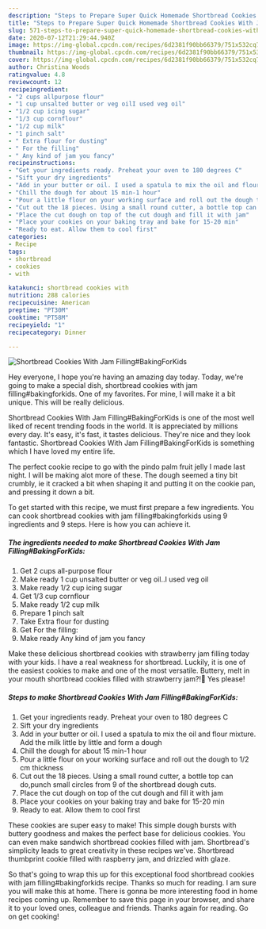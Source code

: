 ```yaml
---
description: "Steps to Prepare Super Quick Homemade Shortbread Cookies With Jam Filling#BakingForKids"
title: "Steps to Prepare Super Quick Homemade Shortbread Cookies With Jam Filling#BakingForKids"
slug: 571-steps-to-prepare-super-quick-homemade-shortbread-cookies-with-jam-fillingbakingforkids
date: 2020-07-12T21:29:44.940Z
image: https://img-global.cpcdn.com/recipes/6d2381f90bb66379/751x532cq70/shortbread-cookies-with-jam-fillingbakingforkids-recipe-main-photo.jpg
thumbnail: https://img-global.cpcdn.com/recipes/6d2381f90bb66379/751x532cq70/shortbread-cookies-with-jam-fillingbakingforkids-recipe-main-photo.jpg
cover: https://img-global.cpcdn.com/recipes/6d2381f90bb66379/751x532cq70/shortbread-cookies-with-jam-fillingbakingforkids-recipe-main-photo.jpg
author: Christina Woods
ratingvalue: 4.8
reviewcount: 12
recipeingredient:
- "2 cups allpurpose flour"
- "1 cup unsalted butter or veg oilI used veg oil"
- "1/2 cup icing sugar"
- "1/3 cup cornflour"
- "1/2 cup milk"
- "1 pinch salt"
- " Extra flour for dusting"
- " For the filling"
- " Any kind of jam you fancy"
recipeinstructions:
- "Get your ingredients ready. Preheat your oven to 180 degrees C"
- "Sift your dry ingredients"
- "Add in your butter or oil. I used a spatula to mix the oil and flour mixture. Add the milk little by little and form a dough"
- "Chill the dough for about 15 min-1 hour"
- "Pour a little flour on your working surface and roll out the dough to 1/2 cm thickness"
- "Cut out the 18 pieces. Using a small round cutter, a bottle top can do,punch small circles from 9 of the shortbread dough cuts."
- "Place the cut dough on top of the cut dough and fill it with jam"
- "Place your cookies on your baking tray and bake for 15-20 min"
- "Ready to eat. Allow them to cool first"
categories:
- Recipe
tags:
- shortbread
- cookies
- with

katakunci: shortbread cookies with 
nutrition: 288 calories
recipecuisine: American
preptime: "PT30M"
cooktime: "PT58M"
recipeyield: "1"
recipecategory: Dinner

---
```



![Shortbread Cookies With Jam Filling#BakingForKids](https://img-global.cpcdn.com/recipes/6d2381f90bb66379/751x532cq70/shortbread-cookies-with-jam-fillingbakingforkids-recipe-main-photo.jpg)

Hey everyone, I hope you're having an amazing day today. Today, we're going to make a special dish, shortbread cookies with jam filling#bakingforkids. One of my favorites. For mine, I will make it a bit unique. This will be really delicious.

Shortbread Cookies With Jam Filling#BakingForKids is one of the most well liked of recent trending foods in the world. It is appreciated by millions every day. It's easy, it's fast, it tastes delicious. They're nice and they look fantastic. Shortbread Cookies With Jam Filling#BakingForKids is something which I have loved my entire life.

The perfect cookie recipe to go with the pindo palm fruit jelly I made last night. I will be making alot more of these. The dough seemed a tiny bit crumbly, ie it cracked a bit when shaping it and putting it on the cookie pan, and pressing it down a bit.


To get started with this recipe, we must first prepare a few ingredients. You can cook shortbread cookies with jam filling#bakingforkids using 9 ingredients and 9 steps. Here is how you can achieve it.

<!--inarticleads1-->

##### The ingredients needed to make Shortbread Cookies With Jam Filling#BakingForKids:

1. Get 2 cups all-purpose flour
1. Make ready 1 cup unsalted butter or veg oil..I used veg oil
1. Make ready 1/2 cup icing sugar
1. Get 1/3 cup cornflour
1. Make ready 1/2 cup milk
1. Prepare 1 pinch salt
1. Take  Extra flour for dusting
1. Get  For the filling:
1. Make ready  Any kind of jam you fancy


Make these delicious shortbread cookies with strawberry jam filling today with your kids. I have a real weakness for shortbread. Luckily, it is one of the easiest cookies to make and one of the most versatile. Buttery, melt in your mouth shortbread cookies filled with strawberry jam?!🍓 Yes please! 

<!--inarticleads2-->

##### Steps to make Shortbread Cookies With Jam Filling#BakingForKids:

1. Get your ingredients ready. Preheat your oven to 180 degrees C
1. Sift your dry ingredients
1. Add in your butter or oil. I used a spatula to mix the oil and flour mixture. Add the milk little by little and form a dough
1. Chill the dough for about 15 min-1 hour
1. Pour a little flour on your working surface and roll out the dough to 1/2 cm thickness
1. Cut out the 18 pieces. Using a small round cutter, a bottle top can do,punch small circles from 9 of the shortbread dough cuts.
1. Place the cut dough on top of the cut dough and fill it with jam
1. Place your cookies on your baking tray and bake for 15-20 min
1. Ready to eat. Allow them to cool first


These cookies are super easy to make! This simple dough bursts with buttery goodness and makes the perfect base for delicious cookies. You can even make sandwich shortbread cookies filled with jam. Shortbread&#39;s simplicity leads to great creativity in these recipes we&#39;ve. Shortbread thumbprint cookie filled with raspberry jam, and drizzled with glaze. 

So that's going to wrap this up for this exceptional food shortbread cookies with jam filling#bakingforkids recipe. Thanks so much for reading. I am sure you will make this at home. There is gonna be more interesting food in home recipes coming up. Remember to save this page in your browser, and share it to your loved ones, colleague and friends. Thanks again for reading. Go on get cooking!
